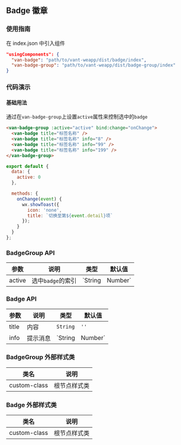 ## Badge 徽章

### 使用指南
在 index.json 中引入组件
```json
"usingComponents": {
  "van-badge": "path/to/vant-weapp/dist/badge/index",
  "van-badge-group": "path/to/vant-weapp/dist/badge-group/index"
}
```

### 代码演示

#### 基础用法

通过在`van-badge-group`上设置`active`属性来控制选中的`badge`

```html
<van-badge-group :active="active" bind:change="onChange">
  <van-badge title="标签名称" />
  <van-badge title="标签名称" info="8" />
  <van-badge title="标签名称" info="99" />
  <van-badge title="标签名称" info="199" />
</van-badge-group>
```

``` javascript
export default {
  data: {
    active: 0
  },

  methods: {
    onChange(event) {
      wx.showToast({
        icon: 'none',
        title: `切换至第${event.detail}项`
      });
    }
  }
};
```

### BadgeGroup API

| 参数 | 说明 | 类型 | 默认值 |
|-----------|-----------|-----------|-------------|
| active | 选中`badge`的索引 | `String | Number` | `0` |

### Badge API

| 参数 | 说明 | 类型 | 默认值 |
|-----------|-----------|-----------|-------------|
| title | 内容 | `String` | `''` |
| info | 提示消息 | `String | Number` | `''` |

### BadgeGroup 外部样式类

| 类名 | 说明 |
|-----------|-----------|
| custom-class | 根节点样式类 |

### Badge 外部样式类

| 类名 | 说明 |
|-----------|-----------|
| custom-class | 根节点样式类 |

